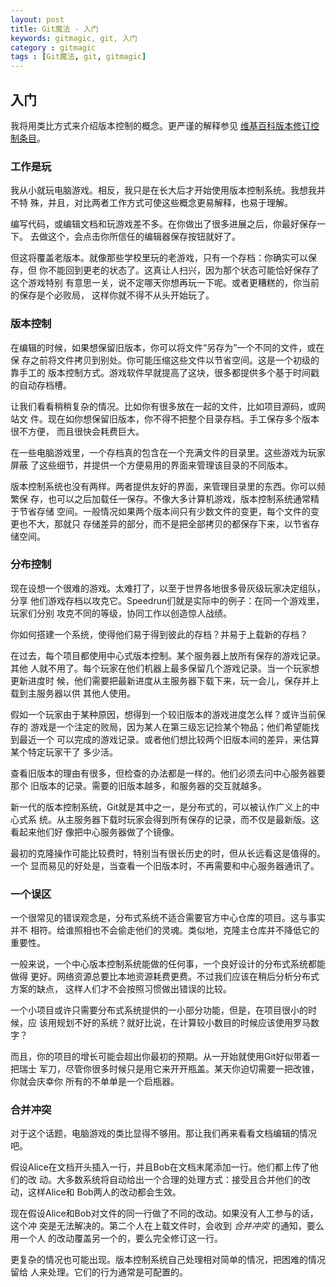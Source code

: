 ```yaml
---
layout: post
title: Git魔法 - 入门
keywords: gitmagic, git, 入门
category : gitmagic
tags : [Git魔法, git, gitmagic]
---
```

## 入门 ##

我将用类比方式来介绍版本控制的概念。更严谨的解释参见
[维基百科版本修订控制条目](http://en.wikipedia.org/wiki/Revision_control)。

### 工作是玩 ###

我从小就玩电脑游戏。相反，我只是在长大后才开始使用版本控制系统。我想我并不特
殊，并且，对比两者工作方式可使这些概念更易解释，也易于理解。

编写代码，或编辑文档和玩游戏差不多。在你做出了很多进展之后，你最好保存一下。
去做这个，会点击你所信任的编辑器保存按钮就好了。

但这将覆盖老版本。就像那些学校里玩的老游戏，只有一个存档：你确实可以保存，但
你不能回到更老的状态了。这真让人扫兴，因为那个状态可能恰好保存了这个游戏特别
有意思一关，说不定哪天你想再玩一下呢。或者更糟糕的，你当前的保存是个必败局，
这样你就不得不从头开始玩了。

### 版本控制 ###

在编辑的时候，如果想保留旧版本，你可以将文件“另存为”一个不同的文件，或在保
存之前将文件拷贝到别处。你可能压缩这些文件以节省空间。这是一个初级的靠手工的
版本控制方式。游戏软件早就提高了这块，很多都提供多个基于时间戳的自动存档槽。

让我们看看稍稍复杂的情况。比如你有很多放在一起的文件，比如项目源码，或网站文
件。现在如你想保留旧版本，你不得不把整个目录存档。手工保存多个版本很不方便，
而且很快会耗费巨大。

在一些电脑游戏里，一个存档真的包含在一个充满文件的目录里。这些游戏为玩家屏蔽
了这些细节，并提供一个方便易用的界面来管理该目录的不同版本。

版本控制系统也没有两样。两者提供友好的界面，来管理目录里的东西。你可以频繁保
存，也可以之后加载任一保存。不像大多计算机游戏，版本控制系统通常精于节省存储
空间。一般情况如果两个版本间只有少数文件的变更，每个文件的变更也不大，那就只
存储差异的部分，而不是把全部拷贝的都保存下来，以节省存储空间。

### 分布控制 ###

现在设想一个很难的游戏。太难打了，以至于世界各地很多骨灰级玩家决定组队，分享
他们游戏存档以攻克它。Speedrun们就是实际中的例子：在同一个游戏里，玩家们分别
攻克不同的等级，协同工作以创造惊人战绩。

你如何搭建一个系统，使得他们易于得到彼此的存档？并易于上载新的存档？

在过去，每个项目都使用中心式版本控制。某个服务器上放所有保存的游戏记录。其他
人就不用了。每个玩家在他们机器上最多保留几个游戏记录。当一个玩家想更新进度时
候，他们需要把最新进度从主服务器下载下来，玩一会儿，保存并上载到主服务器以供
其他人使用。

假如一个玩家由于某种原因，想得到一个较旧版本的游戏进度怎么样？或许当前保存的
游戏是一个注定的败局，因为某人在第三级忘记捡某个物品；他们希望能找到最近一个
可以完成的游戏记录。或者他们想比较两个旧版本间的差异，来估算某个特定玩家干了
多少活。

查看旧版本的理由有很多，但检查的办法都是一样的。他们必须去问中心服务器要那个
旧版本的记录。需要的旧版本越多，和服务器的交互就越多。

新一代的版本控制系统，Git就是其中之一，是分布式的，可以被认作广义上的中心式系
统。从主服务器下载时玩家会得到所有保存的记录，而不仅是最新版。这看起来他们好
像把中心服务器做了个镜像。

最初的克隆操作可能比较费时，特别当有很长历史的时，但从长远看这是值得的。一个
显而易见的好处是，当查看一个旧版本时，不再需要和中心服务器通讯了。

### 一个误区 ###

一个很常见的错误观念是，分布式系统不适合需要官方中心仓库的项目。这与事实并不
相符。给谁照相也不会偷走他们的灵魂。类似地，克隆主仓库并不降低它的重要性。

一般来说，一个中心版本控制系统能做的任何事，一个良好设计的分布式系统都能做得
更好。网络资源总要比本地资源耗费更费。不过我们应该在稍后分析分布式方案的缺点，
这样人们才不会按照习惯做出错误的比较。

一个小项目或许只需要分布式系统提供的一小部分功能，但是，在项目很小的时候，应
该用规划不好的系统？就好比说，在计算较小数目的时候应该使用罗马数字？

而且，你的项目的增长可能会超出你最初的预期。从一开始就使用Git好似带着一把瑞士
军刀，尽管你很多时候只是用它来开开瓶盖。某天你迫切需要一把改锥，你就会庆幸你
所有的不单单是一个启瓶器。

### 合并冲突 ###

对于这个话题，电脑游戏的类比显得不够用。那让我们再来看看文档编辑的情况吧。

假设Alice在文档开头插入一行，并且Bob在文档末尾添加一行。他们都上传了他们的改
动。大多数系统将自动给出一个合理的处理方式：接受且合并他们的改动，这样Alice和
Bob两人的改动都会生效。

现在假设Alice和Bob对文件的同一行做了不同的改动。如果没有人工参与的话，这个冲
突是无法解决的。第二个人在上载文件时，会收到 _合并冲突_ 的通知，要么用一个人
的改动覆盖另一个的，要么完全修订这一行。

更复杂的情况也可能出现。版本控制系统自己处理相对简单的情况，把困难的情况留给
人来处理。它们的行为通常是可配置的。

